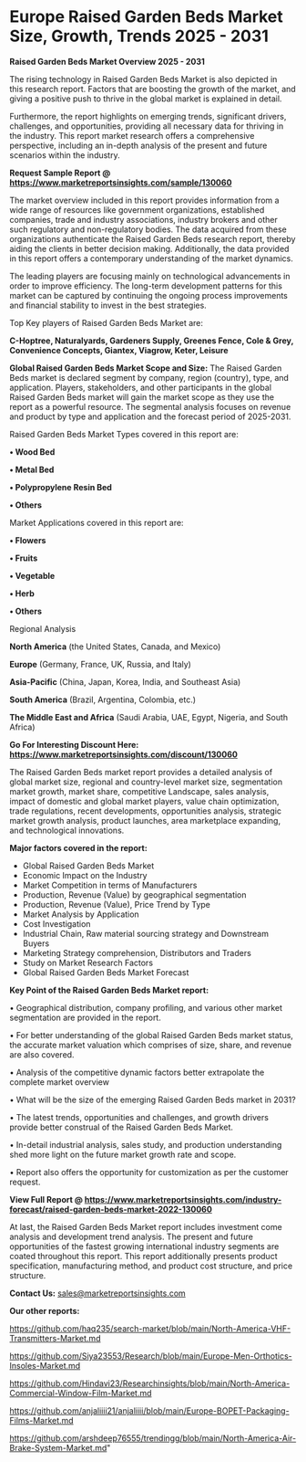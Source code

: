  # Europe Raised Garden Beds Market Size, Growth, Trends 2025 - 2031

<Strong> Raised Garden Beds Market Overview 2025 - 2031</strong>

The rising technology in Raised Garden Beds Market is also depicted in this research report. Factors that are boosting the growth of the market, and giving a positive push to thrive in the global market is explained in detail.

Furthermore, the report highlights on emerging trends, significant drivers, challenges, and opportunities, providing all necessary data for thriving in the industry. This report market research offers a comprehensive perspective, including an in-depth analysis of the present and future scenarios within the industry.

<strong>Request Sample Report @ <a href=https://www.marketreportsinsights.com/sample/130060>https://www.marketreportsinsights.com/sample/130060</a></strong>

The market overview included in this report provides information from a wide range of resources like government organizations, established companies, trade and industry associations, industry brokers and other such regulatory and non-regulatory bodies. The data acquired from these organizations authenticate the Raised Garden Beds research report, thereby aiding the clients in better decision making. Additionally, the data provided in this report offers a contemporary understanding of the market dynamics.

The leading players are focusing mainly on technological advancements in order to improve efficiency. The long-term development patterns for this market can be captured by continuing the ongoing process improvements and financial stability to invest in the best strategies.

Top Key players of Raised Garden Beds Market are:

<strong>C-Hoptree, Naturalyards, Gardeners Supply, Greenes Fence, Cole & Grey, Convenience Concepts, Giantex, Viagrow, Keter, Leisure</strong>

<strong><b>Global Raised Garden Beds Market Scope and Size:</b></strong>
The Raised Garden Beds market is declared segment by company, region (country), type, and application. Players, stakeholders, and other participants in the global Raised Garden Beds market will gain the market scope as they use the report as a powerful resource. The segmental analysis focuses on revenue and product by type and application and the forecast period of 2025-2031.

Raised Garden Beds Market Types covered in this report are:

<strong>• Wood Bed

• Metal Bed

• Polypropylene Resin Bed

• Others</strong>

Market Applications covered in this report are:

<strong>• Flowers

• Fruits

• Vegetable

• Herb

• Others</strong> 

Regional Analysis

<strong>North America</strong> (the United States, Canada, and Mexico)

<strong>Europe</strong> (Germany, France, UK, Russia, and Italy)

<strong>Asia-Pacific</strong> (China, Japan, Korea, India, and Southeast Asia)

<strong>South America</strong> (Brazil, Argentina, Colombia, etc.)

<strong>The Middle East and Africa</strong> (Saudi Arabia, UAE, Egypt, Nigeria, and South Africa)

<strong>Go For Interesting Discount Here: <a href=https://www.marketreportsinsights.com/discount/130060>https://www.marketreportsinsights.com/discount/130060</a></strong>

The Raised Garden Beds market report provides a detailed analysis of global market size, regional and country-level market size, segmentation market growth, market share, competitive Landscape, sales analysis, impact of domestic and global market players, value chain optimization, trade regulations, recent developments, opportunities analysis, strategic market growth analysis, product launches, area marketplace expanding, and technological innovations.

<strong><b>Major factors covered in the report:</b></strong>
<ul>
  <li>Global Raised Garden Beds Market </li>
  <li>Economic Impact on the Industry</li>
  <li>Market Competition in terms of Manufacturers</li>
  <li>Production, Revenue (Value) by geographical segmentation</li>
  <li>Production, Revenue (Value), Price Trend by Type</li>
  <li>Market Analysis by Application</li>
  <li>Cost Investigation</li>
  <li>Industrial Chain, Raw material sourcing strategy and Downstream Buyers</li>
  <li>Marketing Strategy comprehension, Distributors and Traders</li>
  <li>Study on Market Research Factors</li>
  <li>Global Raised Garden Beds Market Forecast</li>
</ul>

<strong><b>Key Point of the Raised Garden Beds Market report:</b></strong>

• Geographical distribution, company profiling, and various other market segmentation are provided in the report.

• For better understanding of the global Raised Garden Beds market status, the accurate market valuation which comprises of size, share, and revenue are also covered.

• Analysis of the competitive dynamic factors better extrapolate the complete market overview

• What will be the size of the emerging Raised Garden Beds market in 2031?

• The latest trends, opportunities and challenges, and growth drivers provide better construal of the Raised Garden Beds Market.

• In-detail industrial analysis, sales study, and production understanding shed more light on the future market growth rate and scope.

• Report also offers the opportunity for customization as per the customer request.

<strong><b>View Full Report @ <a href=https://www.marketreportsinsights.com/industry-forecast/raised-garden-beds-market-2022-130060>https://www.marketreportsinsights.com/industry-forecast/raised-garden-beds-market-2022-130060</a></b></strong>


At last, the Raised Garden Beds Market report includes investment come analysis and development trend analysis. The present and future opportunities of the fastest growing international industry segments are coated throughout this report. This report additionally presents product specification, manufacturing method, and product cost structure, and price structure.

<strong>Contact Us:</strong>
sales@marketreportsinsights.com

<strong>Our other reports:</strong>

<a href=https://github.com/haq235/search-market/blob/main/North-America-VHF-Transmitters-Market.md>https://github.com/haq235/search-market/blob/main/North-America-VHF-Transmitters-Market.md</a>

<a href=https://github.com/Siya23553/Research/blob/main/Europe-Men-Orthotics-Insoles-Market.md>https://github.com/Siya23553/Research/blob/main/Europe-Men-Orthotics-Insoles-Market.md</a>

<a href=https://github.com/Hindavi23/Researchinsights/blob/main/North-America-Commercial-Window-Film-Market.md>https://github.com/Hindavi23/Researchinsights/blob/main/North-America-Commercial-Window-Film-Market.md</a>

<a href=https://github.com/anjaliiii21/anjaliiii/blob/main/Europe-BOPET-Packaging-Films-Market.md>https://github.com/anjaliiii21/anjaliiii/blob/main/Europe-BOPET-Packaging-Films-Market.md</a>

<a href=https://github.com/arshdeep76555/trendingg/blob/main/North-America-Air-Brake-System-Market.md>https://github.com/arshdeep76555/trendingg/blob/main/North-America-Air-Brake-System-Market.md</a>"
